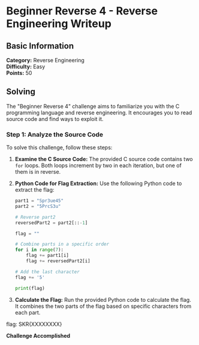 # Beginner Reverse 4 - Reverse Engineering Writeup

## Basic Information
**Category:** Reverse Engineering  
**Difficulty:** Easy  
**Points:** 50

## Solving

The "Beginner Reverse 4" challenge aims to familiarize you with the C programming language and reverse engineering. It encourages you to read source code and find ways to exploit it.

### Step 1: Analyze the Source Code

To solve this challenge, follow these steps:

1. **Examine the C Source Code:**
   The provided C source code contains two `for` loops. Both loops increment by two in each iteration, but one of them is in reverse.

2. **Python Code for Flag Extraction:**
   Use the following Python code to extract the flag:

   ```python
   part1 = "Spr3ue45"
   part2 = "5PrcS3u"

   # Reverse part2
   reversedPart2 = part2[::-1]

   flag = ""

   # Combine parts in a specific order
   for i in range(7):
       flag += part1[i]
       flag += reversedPart2[i]

   # Add the last character
   flag += '5'

   print(flag)
   ```  
3. **Calculate the Flag:**
   Run the provided Python code to calculate the flag. It combines the two parts of the flag based on specific characters from each part.

flag: SKR{XXXXXXXX}

**Challenge Accomplished**  
